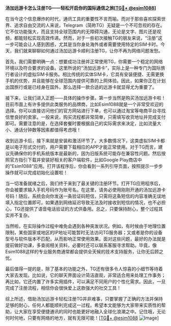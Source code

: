 **汤加远游卡怎么注册TG——轻松开启你的国际通信之旅[[TG💪+ @esim1088](https://t.me/s/esim1088)]**

在当今这个信息爆炸的时代，通讯工具的重要性不言而喻。而对于那些喜欢探索世界、追求自由交流的人来说，Telegram（简称TG）无疑是一个不可忽视的存在。它不仅功能强大，而且支持全球范围内的无障碍沟通，无论是文字、图片还是视频，都能轻松实现高效传递。然而，对于一些初次接触TG的朋友来说，“注册”这一步可能会让人感到困惑，尤其是当你身处海外或者需要使用特定的SIM卡时。今天，我们就来聊聊如何通过汤加远游卡顺利注册TG，让你不再为网络问题发愁。

首先，我们需要明确一点：想要成功注册并正常使用TG，你需要一个稳定的网络环境以及符合要求的设备。这里所说的“汤加远游卡”，实际上是一种专门为国际旅行者设计的虚拟SIM卡服务。相比传统的实体SIM卡，它具有安装便捷、无需更换手机的优势，并且能够在全球范围内提供可靠的上网体验。因此，如果你正在计划出国旅行或是已经身在国外，那么选择一款合适的远游卡就显得尤为重要了。

接下来，让我们进入正题——具体的操作步骤。第一步当然是购买汤加远游卡啦！目前市面上有许多提供此类服务的品牌商，比如Esim1088就是一个非常受欢迎的选择。你可以直接访问他们的官方网站进行下单，也可以通过淘宝等电商平台寻找信誉良好的卖家。一般来说，购买流程都非常简单，只需填写收货地址并完成支付即可。需要注意的是，在选择套餐时要根据自己的实际需求来决定，比如流量大小、通话分钟数等因素都值得考虑哦！

收到远游卡后，接下来就是安装和激活环节了。大多数情况下，这类虚拟SIM卡都是以电子形式交付的，用户需要下载相应的APP才能正常使用。对于TG而言，建议先确保你的手机系统版本是最新的，因为旧版系统可能存在兼容性问题。然后按照官方指引下载并安装好相关的客户端软件，比如Google Play商店中的“Esim1088”应用。打开该程序后，你会看到一系列引导页面，按照提示一步步操作就可以完成初始化设置啦！

当一切准备就绪之后，我们终于来到了最关键的注册环节。打开TG应用程序后，你会被要求输入手机号码作为账号名。在这里，请务必使用刚刚开通的汤加远游卡号码！随后，系统会向你发送一条验证码短信，只需将这条短信的内容准确无误地填入指定位置即可。如果遇到网络延迟导致无法及时接收到短信的情况，也不必担心，TG还提供了语音电话验证的方式供备用。总之，只要保持耐心，整个过程其实并不复杂。

当然啦，在实际操作过程中难免会遇到各种突发状况。例如，有时候由于地理位置限制，某些国家或地区的IP地址可能暂时无法访问TG服务器；又或者是你的设备型号与软件版本不匹配，从而影响正常使用效果。面对这些问题，最好的办法就是提前做好功课，多查阅相关资料，必要时还可以联系客服寻求帮助。毕竟，像Esim1088这样的专业服务商通常都会提供全天候的技术支持服务，让你无后顾之忧。

最后值得一提的是，除了基本的功能之外，TG还有很多令人惊喜的小细节等待着大家去发现。比如说，它的聊天界面设计简洁直观，非常适合用来处理工作事务；再比如，它还内置了许多实用插件，可以满足不同用户的个性化需求。因此，一旦完成了注册流程，相信你会很快爱上这款强大的社交工具！

综上所述，借助汤加远游卡轻松注册TG并非难事，只要掌握了正确的方法并保持足够的耐心，任何人都能顺利完成这一过程。希望本文能够为大家带来实质性的帮助，让大家在享受便捷通讯的同时也能更好地融入全球化浪潮之中。记住哦，无论何时何地，只要有网络的地方，就有无限可能！[[TG💪+ @esim1088](https://t.me/s/esim1088) ![Image](https://i.postimg.cc/4NQfJmqS/Snipaste-2025-05-13-00-14-12.png)]